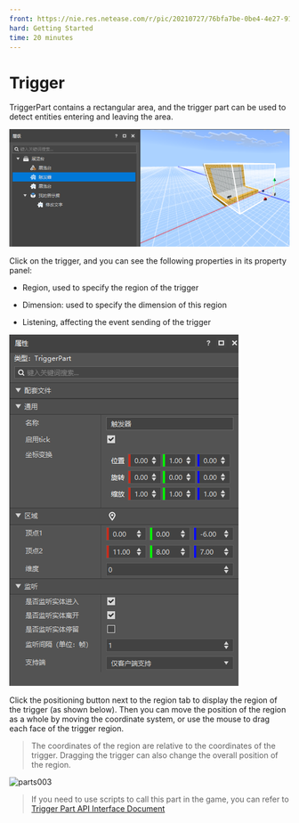 ```yaml
--- 
front: https://nie.res.netease.com/r/pic/20210727/76bfa7be-0be4-4e27-91a3-b5268695f359.png 
hard: Getting Started 
time: 20 minutes 
--- 
```

# Trigger 

TriggerPart contains a rectangular area, and the trigger part can be used to detect entities entering and leaving the area. 

![image-20210710181419000](./images/parts001.png) 

Click on the trigger, and you can see the following properties in its property panel: 

- Region, used to specify the region of the trigger 

- Dimension: used to specify the dimension of this region 

- Listening, affecting the event sending of the trigger 

![image-20210710181656492](./images/parts002.png) 

Click the positioning button next to the region tab to display the region of the trigger (as shown below). Then you can move the position of the region as a whole by moving the coordinate system, or use the mouse to drag each face of the trigger region. 

> The coordinates of the region are relative to the coordinates of the trigger. Dragging the trigger can also change the overall position of the region. 

![parts003](./images/parts003.gif) 

>If you need to use scripts to call this part in the game, you can refer to <a href="../../../../mcdocs/3-PresetAPI/Preset Object/Part/Trigger Part TriggerPart.html" rel="noopenner"> Trigger Part API Interface Document </a>